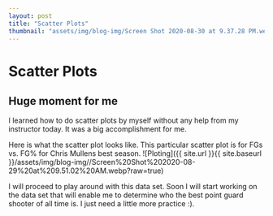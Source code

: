 ```yaml
---
layout: post
title: "Scatter Plots"
thumbnail: "assets/img/blog-img/Screen Shot 2020-08-30 at 9.37.28 PM.webp"
---
```


# Scatter Plots 

## Huge moment for me 

I learned how to do scatter plots by myself without any help from my instructor today.  It was a big accomplishment for me. 

Here is what the scatter plot looks like. This particular scatter plot is for FGs vs. FG% for Chris Mullens best season.
![Ploting]({{ site.url }}{{ site.baseurl }}/assets/img/blog-img//Screen%20Shot%202020-08-29%20at%209.51.02%20AM.webp?raw=true)

I will proceed to play around with this data set.  Soon I will start working on the data set that will enable me to determine who the best point guard 
shooter of all time is.  I just need a little more practice :).
